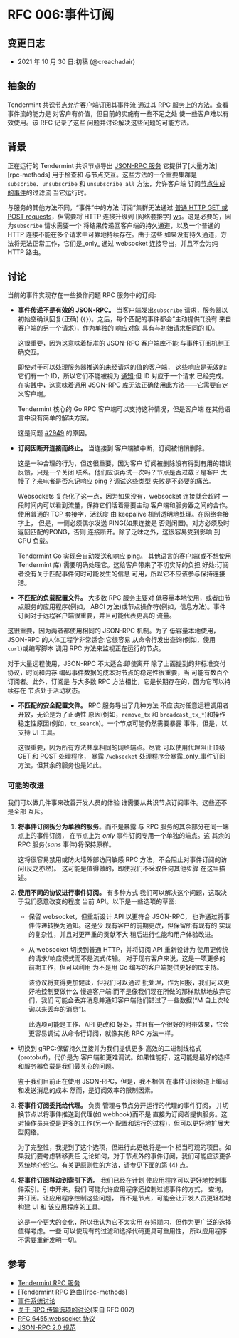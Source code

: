 # RFC 006:事件订阅

## 变更日志

- 2021 年 10 月 30 日:初稿 (@creachadair)

## 抽象的

Tendermint 共识节点允许客户端订阅其事件流
通过其 RPC 服务上的方法。查看事件流的能力是
对客户有价值，但目前的实施有一些不足之处
使一些客户难以有效使用。该 RFC 记录了这些
问题并讨论解决这些问题的可能方法。


## 背景

正在运行的 Tendermint 共识节点导出 [JSON-RPC 服务][rpc-service]
它提供了[大量方法][rpc-methods] 用于检查和
与节点交互。这些方法的一个重要集群是
`subscribe`、`unsubscribe` 和 `unsubscribe_all` 方法，允许客户端
订阅[节点生成的事件][事件]的过滤流
当它运行时。

与服务的其他方法不同，“事件”中的方法
订阅”集群无法通过 [普通 HTTP GET 或 POST
requests][rpc-transport]，但需要将 HTTP 连接升级到
[网络套接字] [ws]。这是必要的，因为`subscribe` 请求需要一个
将结果传递回客户端的持久通道，以及一个普通的 HTTP
连接不能在多个请求中可靠地持续存在。由于这些
如果没有持久通道，方法将无法正常工作，它们是_only_
通过 websocket 连接导出，并且不会为纯 HTTP 路由。


## 讨论

当前的事件实现存在一些操作问题
RPC 服务中的订阅:

- **事件传递不是有效的 JSON-RPC。** 当客户端发出`subscribe`
  请求，服务器以初始空确认回复(正确)
  (`{}`)。之后，每个匹配的事件都会“主动提供”(没有
  来自客户端的另一个请求)，作为单独的 [响应对象][json-response]
  具有与初始请求相同的 ID。

  这很重要，因为这意味着标准的 JSON-RPC 客户端库不能
  与事件订阅机制正确交互。

  即使对于可以处理服务器推送的未经请求的值的客户端，
  这些响应是无效的:它们有一个 ID，所以它们不能被视为
  [通知][json-notify];但 ID 对应于一个请求
  已经完成。在实践中，这意味着通用 JSON-RPC
  库无法正确使用此方法——它需要自定义客户端。

  Tendermint 核心的 Go RPC 客户端可以支持这种情况，但是客户端
  在其他语言中没有简单的解决方案。

  这是问题 [#2949][issue2949] 的原因。

- **订阅因断开连接而终止。** 当连接到
  客户端被中断，订阅被悄悄删除。

  这是一种合理的行为，但这很重要，因为客户
  订阅被删除没有得到有用的错误反馈，只是一个关闭
  联系。他们应该再试一次吗？节点是否过载？是客户
  太慢了？来电者是否忘记响应 ping？调试这些类型
  失败是不必要的痛苦。

  Websockets 复杂化了这一点，因为如果没有，websocket 连接就会超时
  一段时间内可以看到流量，保持它们活着需要主动
  客户端和服务器之间的合作。使用普通的 TCP 套接字，活跃度
  由 keepalive 机制透明地处理。在网络套接字上，
  但是，一侧必须偶尔发送 PING(如果连接是
  否则闲置)。对方必须及时返回匹配的PONG，否则
  连接断开。除了乏味之外，这很容易受到影响
  到 CPU 负载。

  Tendermint Go 实现会自动发送和响应 ping。
  其他语言的客户端(或不想使用 Tendermint 库)
  需要明确处理它。这给客户带来了不切实际的负担
  好处:订阅者没有关于匹配事件何时可能发生的信息
  可用，所以它不应该参与保持连接
  活。

- **不匹配的负载配置文件。** 大多数 RPC 服务主要对
  低容量本地使用，或者由节点服务的应用程序(例如，
  ABCI 方法)或节点操作符(例如，信息方法)。事件
  订阅对于远程客户端很重要，并且可能代表更高的
  流量。

这很重要，因为两者都使用相同的 JSON-RPC 机制。为了
  低容量本地使用，JSON-RPC 的人体工程学非常适合:它很容易
  从命令行发出查询(例如，使用 `curl`)或编写脚本
  调用 RPC 方法来监视正在运行的节点。

  对于大量远程使用，JSON-RPC 不太适合:即使离开
  除了上面提到的非标准交付协议，时间和内存
  编码事件数据的成本对节点的稳定性很重要，当
  可能有数百个订阅者。此外，订阅是
  与大多数 RPC 方法相比，它是长期存在的，因为它可以持续存在
  节点处于活动状态。

- **不匹配的安全配置文件。** RPC 服务导出了几种方法
  不应该对任意远程调用者开放，无论是为了正确性
  原因(例如，`remove_tx` 和 `broadcast_tx_*`)和操作
  稳定性原因(例如，`tx_search`)。一个节点可能仍然需要暴露
  事件，但是，以支持 UI 工具。

  这很重要，因为所有方法共享相同的网络端点。尽管
  可以使用代理阻止顶级 GET 和 POST 处理程序，
  暴露 `/websocket` 处理程序会暴露_only_事件订阅
  方法，但其余的服务也是如此。

### 可能的改进

我们可以做几件事来改善开发人员的体验
谁需要从共识节点订阅事件。这些还不是全部
互斥。

1. **将事件订阅拆分为单独的服务**。而不是暴露
   与 RPC 服务的其余部分在同一端点上的事件订阅，
   在节点上为 _only_ 事件订阅专用一个单独的端点。这
   其余的 RPC 服务(_sans_ 事件)将保持原样。

   这将很容易禁用或防火墙外部访问敏感
   RPC 方法，不会阻止对事件订阅的访问(反之亦然)。
   这可能是值得做的，即使我们不采取任何其他步骤
   在这里描述。

2. **使用不同的协议进行事件订阅。** 有多种方式
   我们可以解决这个问题，这取决于我们愿意改变的程度
   当前 API。以下是一些选项的草图:

   - 保留 websocket，但重新设计 API 以更符合 JSON-RPC，
     也许通过将事件传递转换为通知。这是少
     现有客户的前期更改，但保留所有现有的
     实现的复杂性，并且对更严重的贡献不大
     稍后进行性能和用户体验改进。

   - 从 websocket 切换到普通 HTTP，并将订阅 API 重新设计为
     使用更传统的请求/响应模式而不是流式传输。
     对于现有客户来说，这是一项更多的前期工作，但可以利用
     为不是用 Go 编写的客户端提供更好的库支持。

     该协议将变得更加健谈，但我们可以通过
     批处理，作为回报，我们可以更好地控制要做什么
     慢速客户端:而不是像我们现在所做的那样默默地放弃它们，我们
     可能会丢弃消息并通知客户端他们错过了一些数据(“M
     自上次轮询以来丢弃的消息”)。

     此选项可能是工作、API 更改和
     好处，并且有一个很好的附带效果，它会更容易调试
     从命令行订阅，就像其他 RPC 方法一样。

- 切换到 gRPC:保留持久连接并为我们提供更多
     高效的二进制线格式 (protobuf)，代价是为
     客户端和更难调试。如果性能好，这可能是最好的选择
     和服务器负载是我们最关心的问题。

     鉴于我们目前正在使用 JSON-RPC，但是，我不相信
     在事件订阅频道上编码和发送消息的成本
     然而，是订阅效率的限制因素。

3. **将事件订阅委托给代理。** 负责
   管理与节点分开运行的代理的事件订阅，
   并切换节点以将事件推送到代理(如 webhook)而不是
   直接为订阅者提供服务。这对操作员来说是更多的工作(另一个
   配置和运行的过程)，但可以更好地扩展大型网络。

   为了完整性，我提到了这个选项，但进行此更改将是一个
   相当可观的项目。如果我们要考虑转移责任
   无论如何，对于节点外的事件订阅，我们可能应该更多
   系统地介绍它。有关更原则性的方法，请参见下面的第 (4) 点。

4. **将事件订阅移动到索引下游。** 我们已经在计划
   使应用程序可以更好地控制事件索引。引申开来，我们
   可能允许应用程序还控制过滤事件的方式，
   查询，并订阅。让应用程序控制这些问题，
   而不是节点，可能会让开发人员更轻松地构建 UI 和
   该应用程序的工具。

   这是一个更大的变化，所以我认为它不太实用
   在短期内，但作为更广泛的选择值得考虑。一些
   可以使现有的过滤和选择代码更具可重用性，
   所以应用程序不需要重新发明一切。


## 参考

- [Tendermint RPC 服务][rpc-service]
- [Tendermint RPC 路由][rpc-methods]
- [事件系统讨论][事件]
- [关于 RPC 传输选项的讨论][rpc-transport](来自 RFC 002)
- [RFC 6455:websocket 协议][ws]
- [JSON-RPC 2.0 规范](https://www.jsonrpc.org/specification)

[rpc-service]:https://docs.tendermint.com/master/rpc/
[rpc-方法]:https://github.com/tendermint/tendermint/blob/master/internal/rpc/core/routes.go#L12
[事件]:./rfc-005-event-system.rst
[rpc-transport]:./rfc-002-ipc-ecosystem.md#rpc-transport
[ws]:https://datatracker.ietf.org/doc/html/rfc6455
[json-response]: https://www.jsonrpc.org/specification#response_object
[json-notify]:https://www.jsonrpc.org/specification#notification
[issue2949]:https://github.com/tendermint/tendermint/issues/2949
